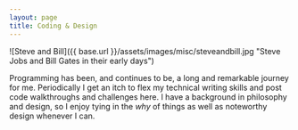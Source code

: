 ```yaml
---
layout: page
title: Coding & Design
---
```


![Steve and Bill]({{ base.url }}/assets/images/misc/steveandbill.jpg "Steve Jobs and Bill Gates in their early days")

Programming has been, and continues to be, a long and remarkable journey for me. Periodically I get an itch to flex my technical writing skills and post code walkthroughs and challenges here. I have a background in philosophy and design, so I enjoy tying in the *why* of things as well as noteworthy design whenever I can.
